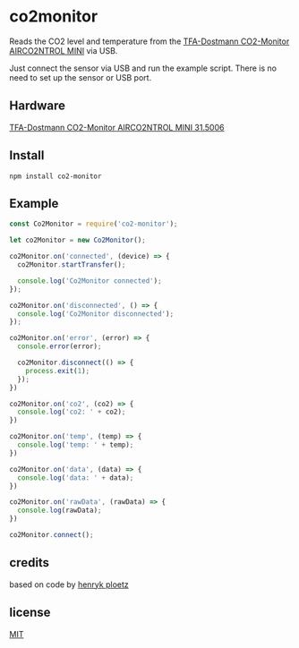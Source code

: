 # co2monitor

Reads the CO2 level and temperature from the [TFA-Dostmann CO2-Monitor AIRCO2NTROL MINI](https://www.tfa-dostmann.de/produkt/co2-monitor-airco2ntrol-mini-31-5006/) via USB.

Just connect the sensor via USB and run the example script. There is no need to set up the sensor or USB port.

## Hardware
[TFA-Dostmann CO2-Monitor AIRCO2NTROL MINI 31.5006](https://www.tfa-dostmann.de/produkt/co2-monitor-airco2ntrol-mini-31-5006/)

## Install
``npm install co2-monitor``

## Example
```javascript
const Co2Monitor = require('co2-monitor');

let co2Monitor = new Co2Monitor();

co2Monitor.on('connected', (device) => {
  co2Monitor.startTransfer();

  console.log('Co2Monitor connected');
});

co2Monitor.on('disconnected', () => {
  console.log('Co2Monitor disconnected');
});

co2Monitor.on('error', (error) => {
  console.error(error);

  co2Monitor.disconnect(() => {
    process.exit(1);
  });
})

co2Monitor.on('co2', (co2) => {
  console.log('co2: ' + co2);
})

co2Monitor.on('temp', (temp) => {
  console.log('temp: ' + temp);
})

co2Monitor.on('data', (data) => {
  console.log('data: ' + data);
})

co2Monitor.on('rawData', (rawData) => {
  console.log(rawData);
})

co2Monitor.connect();

```

## credits
based on code by [henryk ploetz](https://hackaday.io/project/5301-reverse-engineering-a-low-cost-usb-co-monitor/log/17909-all-your-base-are-belong-to-us)

## license
[MIT](http://opensource.org/licenses/MIT)
